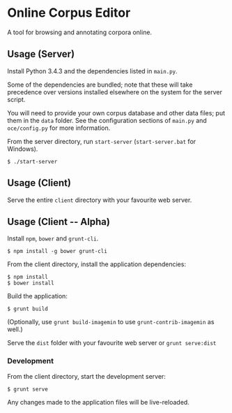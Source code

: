 # Online Corpus Editor

A tool for browsing and annotating corpora online.

## Usage (Server)

Install Python 3.4.3 and the dependencies listed in `main.py`.

Some of the dependencies are bundled; note that these will take precedence over versions installed elsewhere on the system for the server script.

You will need to provide your own corpus database and other data files; put them in the `data` folder.  See the configuration sections of `main.py` and `oce/config.py` for more information.

From the server directory, run `start-server` (`start-server.bat` for Windows).

    $ ./start-server

## Usage (Client)

Serve the entire `client` directory with your favourite web server.


## Usage (Client -- Alpha)

Install `npm`, `bower` and `grunt-cli`.

    $ npm install -g bower grunt-cli

From the client directory, install the application dependencies:

    $ npm install
    $ bower install

Build the application:

    $ grunt build

(Optionally, use `grunt build-imagemin` to use `grunt-contrib-imagemin` as well.)

Serve the `dist` folder with your favourite web server or `grunt serve:dist`

### Development

From the client directory, start the development server:

    $ grunt serve

Any changes made to the application files will be live-reloaded.
